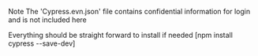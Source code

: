 Note
The 'Cypress.evn.json' file contains confidential information for login and is not included here

Everything should be straight forward to install if needed [npm install cypress --save-dev]

